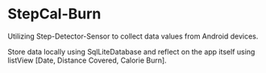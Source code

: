 # StepCal-Burn
Utilizing Step-Detector-Sensor to collect data values from Android devices. 

Store data locally using SqlLiteDatabase and reflect on the app itself using listView 
[Date, Distance Covered, Calorie Burn].

